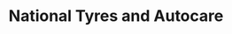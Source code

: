 ---
title: "National Tyres and Autocare"
url: /hassocks/national-tyres-and-autocare/
shop: Autowerkstatt
---